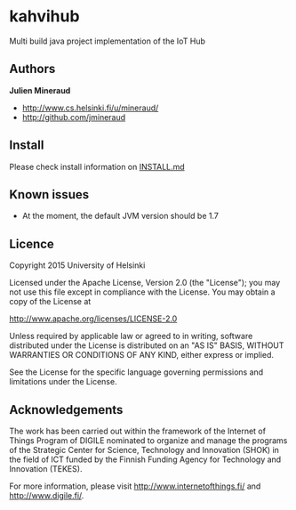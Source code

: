 # kahvihub
Multi build java project implementation of the IoT Hub

Authors
-------

**Julien Mineraud**
+ http://www.cs.helsinki.fi/u/mineraud/
+ http://github.com/jmineraud

Install
----------
Please check install information on [INSTALL.md](INSTALL.md)


Known issues
------------

* At the moment, the default JVM version should be 1.7

Licence
-------

Copyright 2015 University of Helsinki

Licensed under the Apache License, Version 2.0 (the "License");
you may not use this file except in compliance with the License.
You may obtain a copy of the License at

http://www.apache.org/licenses/LICENSE-2.0

Unless required by applicable law or agreed to in writing, software
distributed under the License is distributed on an "AS IS" BASIS,
WITHOUT WARRANTIES OR CONDITIONS OF ANY KIND, either express or implied.

See the License for the specific language governing permissions and
limitations under the License.

Acknowledgements
----------------

The work has been carried out within the framework of the Internet of Things Program of DIGILE nominated to organize and manage the programs of the Strategic Center for Science, Technology and Innovation (SHOK) in the field of ICT funded by the Finnish Funding Agency for Technology and Innovation (TEKES).

For more information, please visit http://www.internetofthings.fi/ and http://www.digile.fi/.
